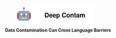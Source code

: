 <div align="center">
    <img src="imgs/icon.svg" style="width: 250px; height: auto; margin-right: 15px; position: relative; top: 15px;">
</div>
<p align="center"><b>Data Contamination Can Cross Language Barriers</b></p>